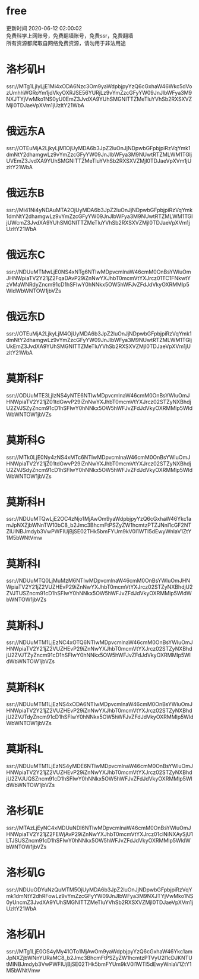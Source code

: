 # free  
更新时间 2020-06-12 02:00:02  
免费科学上网账号，免费翻墙账号，免费ssr，免费翻墙  
所有资源都爬取自网络免费资源，请勿用于非法用途
# 洛杉矶H  
ssr://MTg1LjIyLjE1Mi4xODA6Nzc3Om9yaWdpbjpyYzQ6cGxhaW46Wkc5dVozUmhhWGRoYm1jdVkyOXRJSE56YURjLz9vYmZzcGFyYW09JnJlbWFya3M9NXJTYjVwMko1NS0yU0EmZ3JvdXA9YUhSMGNITTZMeTluYVhSb2RXSXVZMjl0TDJaeVpXVm1jUzltY21WbA  
# 俄远东A  
ssr://OTEuMjA2LjkyLjM1OjUyMDA6b3JpZ2luOnJjNDpwbGFpbjpiRzVqYmk1dmNtY2dhamgwLz9vYmZzcGFyYW09JnJlbWFya3M9NUwtRTZMLWM1TGljUVEmZ3JvdXA9YUhSMGNITTZMeTluYVhSb2RXSXVZMjl0TDJaeVpXVm1jUzltY21WbA  
# 俄远东B  
ssr://Mi41Ni4yNDAuMTA2OjUyMDA6b3JpZ2luOnJjNDpwbGFpbjpiRzVqYmk1dmNtY2dhamgwLz9vYmZzcGFyYW09JnJlbWFya3M9NUwtRTZMLWM1TGljUWcmZ3JvdXA9YUhSMGNITTZMeTluYVhSb2RXSXVZMjl0TDJaeVpXVm1jUzltY21WbA  
# 俄远东C  
ssr://NDUuMTMwLjE0NS4xNTg6NTIwMDpvcmlnaW46cmM0OnBsYWluOmJHNWpiaTV2Y21jZ2FqaDAvP29iZnNwYXJhbT0mcmVtYXJrcz01TC1FNkwtYzVMaWNRdyZncm91cD1hSFIwY0hNNkx5OW5hWFJvZFdJdVkyOXRMMlp5WldWbWNTOW1jbVZs  
# 俄远东D  
ssr://OTEuMjA2LjkyLjM4OjUyMDA6b3JpZ2luOnJjNDpwbGFpbjpiRzVqYmk1dmNtY2dhamgwLz9vYmZzcGFyYW09JnJlbWFya3M9NUwtRTZMLWM1TGljUkEmZ3JvdXA9YUhSMGNITTZMeTluYVhSb2RXSXVZMjl0TDJaeVpXVm1jUzltY21WbA  
# 莫斯科F  
ssr://ODUuMTE3LjIzNS4yNTE6NTIwMDpvcmlnaW46cmM0OnBsYWluOmJHNWpiaTV2Y21jZ01tdGwvP29iZnNwYXJhbT0mcmVtYXJrcz02STZyNXBhdjU2ZVJSZyZncm91cD1hSFIwY0hNNkx5OW5hWFJvZFdJdVkyOXRMMlp5WldWbWNTOW1jbVZs  
# 莫斯科G  
ssr://MTk0LjE0Ny4zNS4xMTc6NTIwMDpvcmlnaW46cmM0OnBsYWluOmJHNWpiaTV2Y21jZ01tdGwvP29iZnNwYXJhbT0mcmVtYXJrcz02STZyNXBhdjU2ZVJSdyZncm91cD1hSFIwY0hNNkx5OW5hWFJvZFdJdVkyOXRMMlp5WldWbWNTOW1jbVZs  
# 莫斯科H  
ssr://NDUuMTQwLjE2OC4zNjo1MjAwOm9yaWdpbjpyYzQ6cGxhaW46Ykc1amJpNXZjbWNnTW10bC8_b2Jmc3BhcmFtPSZyZW1hcmtzPTZJNnI1cGF2NTZlUlNBJmdyb3VwPWFIUjBjSE02THk5bmFYUm9kV0l1WTI5dEwyWnlaV1ZtY1M5bWNtVmw  
# 莫斯科I  
ssr://NDUuMTQ0LjMuMzM6NTIwMDpvcmlnaW46cmM0OnBsYWluOmJHNWpiaTV2Y21jZ2VUZHEvP29iZnNwYXJhbT0mcmVtYXJrcz02STZyNXBhdjU2ZVJTUSZncm91cD1hSFIwY0hNNkx5OW5hWFJvZFdJdVkyOXRMMlp5WldWbWNTOW1jbVZs  
# 莫斯科J  
ssr://NDUuMTM1LjEzNC4xOTQ6NTIwMDpvcmlnaW46cmM0OnBsYWluOmJHNWpiaTV2Y21jZ2VUZHEvP29iZnNwYXJhbT0mcmVtYXJrcz02STZyNXBhdjU2ZVJTZyZncm91cD1hSFIwY0hNNkx5OW5hWFJvZFdJdVkyOXRMMlp5WldWbWNTOW1jbVZs  
# 莫斯科K  
ssr://NDUuMTM1LjEzNS4xODA6NTIwMDpvcmlnaW46cmM0OnBsYWluOmJHNWpiaTV2Y21jZ2VUZHEvP29iZnNwYXJhbT0mcmVtYXJrcz02STZyNXBhdjU2ZVJTdyZncm91cD1hSFIwY0hNNkx5OW5hWFJvZFdJdVkyOXRMMlp5WldWbWNTOW1jbVZs  
# 莫斯科L  
ssr://NDUuMTM1LjEzNS4yMDE6NTIwMDpvcmlnaW46cmM0OnBsYWluOmJHNWpiaTV2Y21jZ2VUZHEvP29iZnNwYXJhbT0mcmVtYXJrcz02STZyNXBhdjU2ZVJUQSZncm91cD1hSFIwY0hNNkx5OW5hWFJvZFdJdVkyOXRMMlp5WldWbWNTOW1jbVZs  
# 洛杉矶E  
ssr://MTAzLjEyNC4xMDUuNDI6NTIwMDpvcmlnaW46cmM0OnBsYWluOmJHNWpiaTV2Y21jZ2FEWjAvP29iZnNwYXJhbT0mcmVtYXJrcz01clNiNXAySjU1LTJSUSZncm91cD1hSFIwY0hNNkx5OW5hWFJvZFdJdVkyOXRMMlp5WldWbWNTOW1jbVZs  
# 洛杉矶G  
ssr://NDUuODYuNzQuMTM5OjUyMDA6b3JpZ2luOnJjNDpwbGFpbjpiRzVqYmk1dmNtY2dhRFowLz9vYmZzcGFyYW09JnJlbWFya3M9NXJTYjVwMko1NS0yUncmZ3JvdXA9YUhSMGNITTZMeTluYVhSb2RXSXVZMjl0TDJaeVpXVm1jUzltY21WbA  
# 洛杉矶H  
ssr://MTg1LjE0OS4yMy41OTo1MjAwOm9yaWdpbjpyYzQ6cGxhaW46Ykc1amJpNXZjbWNnYURaMC8_b2Jmc3BhcmFtPSZyZW1hcmtzPTVyU2I1cDJKNTUtMlNBJmdyb3VwPWFIUjBjSE02THk5bmFYUm9kV0l1WTI5dEwyWnlaV1ZtY1M5bWNtVmw  
